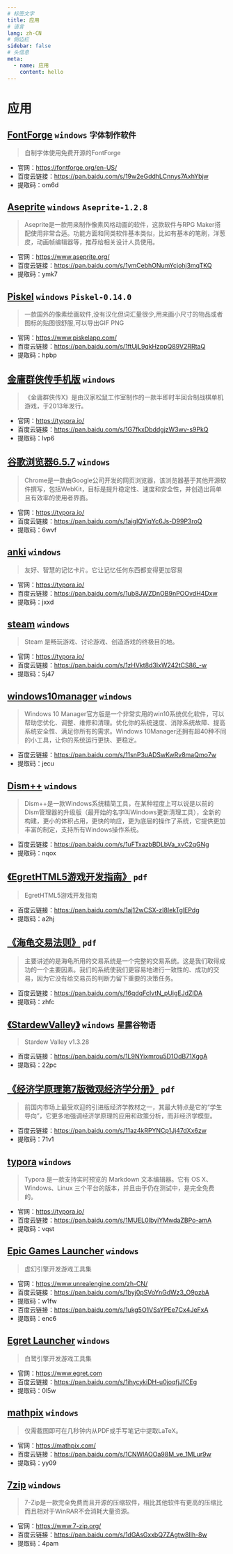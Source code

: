 ```yaml
---
# 标签文字
title: 应用
# 语言
lang: zh-CN
# 侧边栏
sidebar: false
# 头信息
meta:
  - name: 应用 
    content: hello
---
```


# 应用
## [FontForge](/code/FontForge/) `windows` `字体制作软件`
> 自制字体使用免费开源的FontForge
- 官网：https://fontforge.org/en-US/
- 百度云链接：https://pan.baidu.com/s/19w2eGddhLCnnys7AxhYbjw 
- 提取码：om6d

## [Aseprite](/code/Aseprite/) `windows` `Aseprite-1.2.8`
> Aseprite是一款用来制作像素风格动画的软件，这款软件与RPG Maker搭配使用非常合适。功能方面和同类软件基本类似，比如有基本的笔刷，洋葱皮，动画帧编辑器等，推荐给相关设计人员使用。
- 官网：https://www.aseprite.org/
- 百度云链接：https://pan.baidu.com/s/1ymCebhONumYcjohj3mqTKQ 
- 提取码：ymk7 

## [Piskel](/code/Piskel/) `windows` `Piskel-0.14.0`
> 一款国外的像素绘画软件,没有汉化但词汇量很少,用来画小尺寸的物品或者图标的贴图很舒服,可以导出GIF PNG
- 官网：https://www.piskelapp.com/ 
- 百度云链接：https://pan.baidu.com/s/1ftUjL9qkHzppQ89V2RRtaQ 
- 提取码：hpbp 

## [金庸群侠传手机版](/code/金庸群侠传手机版/) `windows`
> 《金庸群侠传X》是由汉家松鼠工作室制作的一款半即时半回合制战棋单机游戏，于2013年发行。
- 官网：https://typora.io/
- 百度云链接：https://pan.baidu.com/s/1G7fkxDbddgjzW3wv-s9PkQ 
- 提取码：lvp6

## [谷歌浏览器6.5.7](/code/谷歌浏览器6.5.7/) `windows`
> Chrome是一款由Google公司开发的网页浏览器，该浏览器基于其他开源软件撰写，包括WebKit，目标是提升稳定性、速度和安全性，并创造出简单且有效率的使用者界面。
- 官网：https://typora.io/
- 百度云链接：https://pan.baidu.com/s/1aigIQYiqYc6Js-D99P3roQ 
- 提取码：6wvf 

## [anki](/code/anki/) `windows`
> 友好、智慧的记忆卡片。它让记忆任何东西都变得更加容易
- 官网：https://typora.io/
- 百度云链接：https://pan.baidu.com/s/1ub8JWZDnOB9nPOOvdH4Dxw 
- 提取码：jxxd 

## [steam](/code/steam/) `windows`
> Steam 是畅玩游戏、讨论游戏、创造游戏的终极目的地。
- 官网：https://typora.io/
- 百度云链接：https://pan.baidu.com/s/1zHVkt8d3IxW242tCS86_-w 
- 提取码：5j47 

## [windows10manager](/app/windows10manager/) `windows`
> Windows 10 Manager官方版是一个非常实用的win10系统优化软件，可以帮助您优化、调整、维修和清理。优化你的系统速度、消除系统故障、提高系统安全性、满足你所有的需求。Windows 10Manager还拥有超40种不同的小工具，让你的系统运行更快、更稳定。
- 百度云链接：https://pan.baidu.com/s/11snP3uADSwKwRv8maQmo7w 
- 提取码：jecu

## [Dism++](/app/Dism++/) `windows`
> Dism++是一款Windows系统精简工具，在某种程度上可以说是以前的Dism管理器的升级版（最开始的名字叫Windows更新清理工具），全新的构建，更小的体积占用，更快的响应，更为底层的操作了系统，它提供更加丰富的制定，支持所有Windows操作系统。
- 百度云链接：https://pan.baidu.com/s/1uFTxazbBDLbVa_xvC2qGNg 
- 提取码：nqox

## [《EgretHTML5游戏开发指南》](/app/EgretHTML5游戏开发指南/) `pdf`
> EgretHTML5游戏开发指南
- 百度云链接：https://pan.baidu.com/s/1aj12wCSX-zI8IekTglEPdg 
- 提取码：a2hj

## [《海龟交易法则》](/app/海龟交易法则/) `pdf`
> 主要讲述的是海龟所用的交易系统是一个完整的交易系统。这是我们取得成功的一个主要因素。我们的系统使我们更容易地进行一致性的、成功的交易，因为它没有给交易员的判断力留下重要的决策任务。
- 百度云链接：https://pan.baidu.com/s/16qdqFcIvtN_pUigEJdZIDA 
- 提取码：zhfc 

## [《StardewValley》](/app/StardewValley/) `windows` `星露谷物语`
> Stardew Valley v1.3.28
- 百度云链接：https://pan.baidu.com/s/1L9NYixmrou5D1OdB71XggA 
- 提取码：22pc

## [《经济学原理第7版微观经济学分册》](/app/经济学原理第7版微观经济学分册/) `pdf`
> 前国内市场上最受欢迎的引进版经济学教材之一，其最大特点是它的“学生导向”，它更多地强调经济学原理的应用和政策分析，而非经济学模型。
- 百度云链接：https://pan.baidu.com/s/11az4kRPYNCp1Jj47dXx6zw
- 提取码：71v1

## [typora](/code/mathpix/) `windows`
> Typora 是一款支持实时预览的 Markdown 文本编辑器。它有 OS X、Windows、Linux 三个平台的版本，并且由于仍在测试中，是完全免费的。
- 官网：https://typora.io/
- 百度云链接：https://pan.baidu.com/s/1MUEL0IbyiYMwdaZBPo-amA 
- 提取码：vqst 

## [Epic Games Launcher](/code/mathpix/) `windows`
> 虚幻引擎开发游戏工具集
- 官网：https://www.unrealengine.com/zh-CN/
- 百度云链接：https://pan.baidu.com/s/1byj0pSVoYnGdWz3_O9pzbA 
- 提取码：w1fw
- 百度云链接：https://pan.baidu.com/s/1ukg5O1VSsYPEe7Cx4JeFxA 
- 提取码：enc6

## [Egret Launcher](/code/mathpix/) `windows`
> 白鹭引擎开发游戏工具集
- 官网：https://www.egret.com
- 百度云链接：https://pan.baidu.com/s/1ihycykiDH-u0joqfjJfCEg 
- 提取码：0l5w

## [mathpix](/code/mathpix/) `windows`
> 仅需截图即可在几秒钟内从PDF或手写笔记中提取LaTeX。
- 官网：https://mathpix.com/
- 百度云链接：https://pan.baidu.com/s/1CNWlAOOa98M_ve_1MLur9w
- 提取码：yy09

## [7zip](/code/7zip/) `windows`
> 7-Zip是一款完全免费而且开源的压缩软件，相比其他软件有更高的压缩比而且相对于WinRAR不会消耗大量资源。
- 官网：https://www.7-zip.org/
- 百度云链接：https://pan.baidu.com/s/1dGAsGxxbQ7ZAgtw8lIh-8w 
- 提取码：4pam